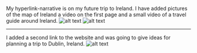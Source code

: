 My hyperlink-narrative is on my future trip to Ireland. I have added pictures of the map of Ireland a video on the first page and a small video of a travel guide around Ireland.
![alt text](https://i.imgur.com/RhscDpo.png)
![alt text](https://i.imgur.com/rjkS8uh.png)

---


I added a second link to the website and was going to give ideas for planning a trip to Dublin, Ireland.
![alt text](https://i.imgur.com/AA7jD7s.png)

